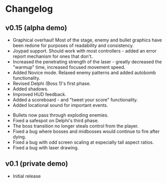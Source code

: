 Changelog
=========

v0.15 (alpha demo)
------------------
+ Graphical overhaul! Most of the stage, enemy and bullet graphics have been redone for purposes of readability and consistency.
+ Joypad support. Should work with most controllers - added an error report mechanism for ones that don't.
+ Increased the penetrating strength of the laser - greatly decreased the "warmup" time, increased focused movement speed.
+ Added Novice mode. Relaxed enemy patterns and added autobomb functionality.
+ Revised Delphi (Boss 1)'s first phase.
+ Added shadows.
+ Improved HUD feedback.
+ Added a scoreboard - and "tweet your score" functionality.
+ Added locational sound for important events.
* Bullets now pass through exploding enemies.
* Fixed a safespot on Delphi's third phase.
* The boss transition no longer steals control from the player.
* Fixed a bug where bosses and midbosses would continue to fire after dying.
* Fixed a bug with odd screen scaling at especially tall aspect ratios. 
* Fixed a bug with laser drawing.

v0.1 (private demo)
-------------------
+ Initial release